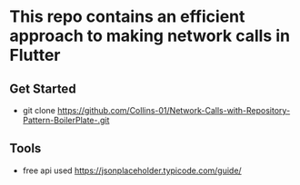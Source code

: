 # This repo contains an efficient approach to making network calls in Flutter


## Get Started

- git clone https://github.com/Collins-01/Network-Calls-with-Repository-Pattern-BoilerPlate-.git

## Tools
- free api used https://jsonplaceholder.typicode.com/guide/
 
<!-- This project is a starting point for a Flutter application. -->

<!-- A few resources to get you started if this is your first Flutter project: -->
<!-- 
- [Lab: Write your first Flutter app](https://flutter.dev/docs/get-started/codelab)
- [Cookbook: Useful Flutter samples](https://flutter.dev/docs/cookbook)

For help getting started with Flutter, view our
[online documentation](https://flutter.dev/docs), which offers tutorials,
samples, guidance on mobile development, and a full API reference. -->
